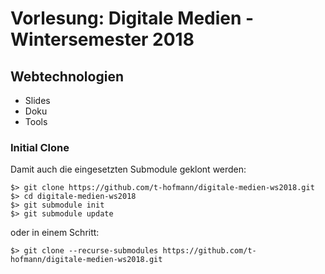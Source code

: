 # Vorlesung: Digitale Medien - Wintersemester 2018
## Webtechnologien
- Slides
- Doku
- Tools

### Initial Clone
Damit auch die eingesetzten Submodule geklont werden: 
```
$> git clone https://github.com/t-hofmann/digitale-medien-ws2018.git
$> cd digitale-medien-ws2018
$> git submodule init
$> git submodule update
```
oder in einem Schritt:
```
$> git clone --recurse-submodules https://github.com/t-hofmann/digitale-medien-ws2018.git
```
